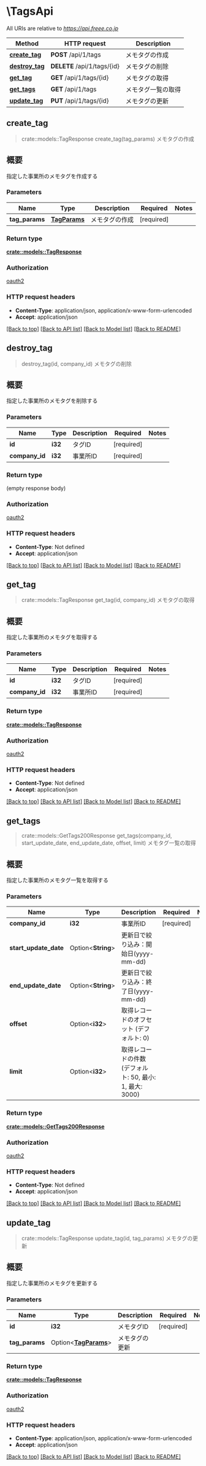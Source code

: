 # \TagsApi

All URIs are relative to *https://api.freee.co.jp*

Method | HTTP request | Description
------------- | ------------- | -------------
[**create_tag**](TagsApi.md#create_tag) | **POST** /api/1/tags | メモタグの作成
[**destroy_tag**](TagsApi.md#destroy_tag) | **DELETE** /api/1/tags/{id} | メモタグの削除
[**get_tag**](TagsApi.md#get_tag) | **GET** /api/1/tags/{id} | メモタグの取得
[**get_tags**](TagsApi.md#get_tags) | **GET** /api/1/tags | メモタグ一覧の取得
[**update_tag**](TagsApi.md#update_tag) | **PUT** /api/1/tags/{id} | メモタグの更新



## create_tag

> crate::models::TagResponse create_tag(tag_params)
メモタグの作成

 <h2 id=\"\">概要</h2>  <p>指定した事業所のメモタグを作成する</p>

### Parameters


Name | Type | Description  | Required | Notes
------------- | ------------- | ------------- | ------------- | -------------
**tag_params** | [**TagParams**](TagParams.md) | メモタグの作成 | [required] |

### Return type

[**crate::models::TagResponse**](tagResponse.md)

### Authorization

[oauth2](../README.md#oauth2)

### HTTP request headers

- **Content-Type**: application/json, application/x-www-form-urlencoded
- **Accept**: application/json

[[Back to top]](#) [[Back to API list]](../README.md#documentation-for-api-endpoints) [[Back to Model list]](../README.md#documentation-for-models) [[Back to README]](../README.md)


## destroy_tag

> destroy_tag(id, company_id)
メモタグの削除

 <h2 id=\"\">概要</h2>  <p>指定した事業所のメモタグを削除する</p>

### Parameters


Name | Type | Description  | Required | Notes
------------- | ------------- | ------------- | ------------- | -------------
**id** | **i32** | タグID | [required] |
**company_id** | **i32** | 事業所ID | [required] |

### Return type

 (empty response body)

### Authorization

[oauth2](../README.md#oauth2)

### HTTP request headers

- **Content-Type**: Not defined
- **Accept**: application/json

[[Back to top]](#) [[Back to API list]](../README.md#documentation-for-api-endpoints) [[Back to Model list]](../README.md#documentation-for-models) [[Back to README]](../README.md)


## get_tag

> crate::models::TagResponse get_tag(id, company_id)
メモタグの取得

 <h2 id=\"\">概要</h2>  <p>指定した事業所のメモタグを取得する</p>

### Parameters


Name | Type | Description  | Required | Notes
------------- | ------------- | ------------- | ------------- | -------------
**id** | **i32** | タグID | [required] |
**company_id** | **i32** | 事業所ID | [required] |

### Return type

[**crate::models::TagResponse**](tagResponse.md)

### Authorization

[oauth2](../README.md#oauth2)

### HTTP request headers

- **Content-Type**: Not defined
- **Accept**: application/json

[[Back to top]](#) [[Back to API list]](../README.md#documentation-for-api-endpoints) [[Back to Model list]](../README.md#documentation-for-models) [[Back to README]](../README.md)


## get_tags

> crate::models::GetTags200Response get_tags(company_id, start_update_date, end_update_date, offset, limit)
メモタグ一覧の取得

 <h2 id=\"\">概要</h2>  <p>指定した事業所のメモタグ一覧を取得する</p>

### Parameters


Name | Type | Description  | Required | Notes
------------- | ------------- | ------------- | ------------- | -------------
**company_id** | **i32** | 事業所ID | [required] |
**start_update_date** | Option<**String**> | 更新日で絞り込み：開始日(yyyy-mm-dd) |  |
**end_update_date** | Option<**String**> | 更新日で絞り込み：終了日(yyyy-mm-dd) |  |
**offset** | Option<**i32**> | 取得レコードのオフセット (デフォルト: 0) |  |
**limit** | Option<**i32**> | 取得レコードの件数 (デフォルト: 50, 最小: 1, 最大: 3000) |  |

### Return type

[**crate::models::GetTags200Response**](get_tags_200_response.md)

### Authorization

[oauth2](../README.md#oauth2)

### HTTP request headers

- **Content-Type**: Not defined
- **Accept**: application/json

[[Back to top]](#) [[Back to API list]](../README.md#documentation-for-api-endpoints) [[Back to Model list]](../README.md#documentation-for-models) [[Back to README]](../README.md)


## update_tag

> crate::models::TagResponse update_tag(id, tag_params)
メモタグの更新

 <h2 id=\"\">概要</h2>  <p>指定した事業所のメモタグを更新する</p>

### Parameters


Name | Type | Description  | Required | Notes
------------- | ------------- | ------------- | ------------- | -------------
**id** | **i32** | メモタグID | [required] |
**tag_params** | Option<[**TagParams**](TagParams.md)> | メモタグの更新 |  |

### Return type

[**crate::models::TagResponse**](tagResponse.md)

### Authorization

[oauth2](../README.md#oauth2)

### HTTP request headers

- **Content-Type**: application/json, application/x-www-form-urlencoded
- **Accept**: application/json

[[Back to top]](#) [[Back to API list]](../README.md#documentation-for-api-endpoints) [[Back to Model list]](../README.md#documentation-for-models) [[Back to README]](../README.md)

